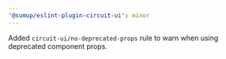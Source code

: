 ```yaml
---
'@sumup/eslint-plugin-circuit-ui': minor
---
```



Added `circuit-ui/no-deprecated-props` rule to warn when using deprecated component props.
